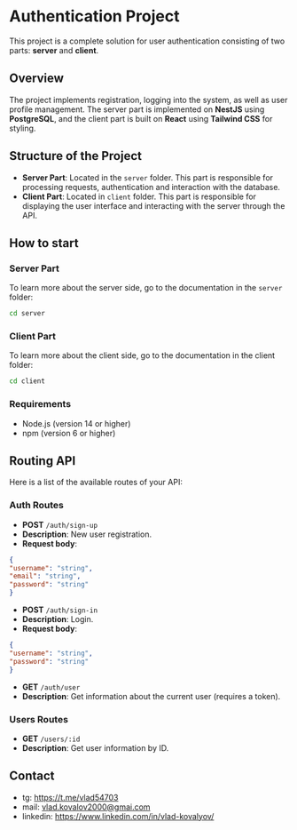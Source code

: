 # Authentication Project

This project is a complete solution for user authentication consisting of two parts: **server** and **client**.

## Overview

The project implements registration, logging into the system, as well as user profile management. The server part is implemented on **NestJS** using **PostgreSQL**, and the client part is built on **React** using **Tailwind CSS** for styling.

## Structure of the Project

- **Server Part**: Located in the `server` folder. This part is responsible for processing requests, authentication and interaction with the database.
- **Client Part**: Located in `client` folder. This part is responsible for displaying the user interface and interacting with the server through the API.

## How to start

### Server Part

To learn more about the server side, go to the documentation in the `server` folder:

```bash
cd server
```

### Client Part
To learn more about the client side, go to the documentation in the client folder:

```bash
cd client
```

### Requirements
- Node.js (version 14 or higher)
- npm (version 6 or higher)

## Routing API

Here is a list of the available routes of your API:

### Auth Routes

- **POST** `/auth/sign-up`
 - **Description**: New user registration.
 - **Request body**:
 ```json
 {
 "username": "string",
 "email": "string",
 "password": "string"
 }
 ```

- **POST** `/auth/sign-in`
 - **Description**: Login.
 - **Request body**:
 ```json
 {
 "username": "string",
 "password": "string"
 }
 ```

- **GET** `/auth/user`
 - **Description**: Get information about the current user (requires a token).

### Users Routes

- **GET** `/users/:id`
 - **Description**: Get user information by ID.

## Contact

- tg: https://t.me/vlad54703
- mail: vlad.kovalov2000@gmai.com
- linkedin: https://www.linkedin.com/in/vlad-kovalyov/
